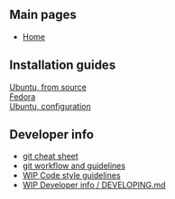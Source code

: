 ## Main pages
* [Home](https://github.com/supercollider/supercollider/wiki)

## Installation guides
[Ubuntu, from source](https://github.com/supercollider/supercollider/wiki/Installing-SuperCollider-from-source-on-Ubuntu)<br>
[Fedora](https://github.com/supercollider/supercollider/wiki/Installing-SuperCollider-on-Fedora)<br>
[Ubuntu, configuration](https://github.com/supercollider/supercollider/wiki/Installing-SuperCollider-on-Ubuntu-systems)

## Developer info

* [git cheat sheet](https://github.com/supercollider/supercollider/wiki/git-cheat-sheet)
* [git workflow and guidelines](https://github.com/supercollider/supercollider/wiki/git-workflow-and-guidelines)
* [WIP Code style guidelines](https://github.com/supercollider/supercollider/wiki/%5BWIP%5D-Code-style-guidelines)
* [WIP Developer info / DEVELOPING.md](https://github.com/supercollider/supercollider/wiki/%5BWIP%5D-Developer-info-%40DEVELOPING.md%41)